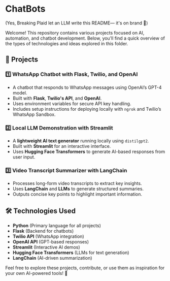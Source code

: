 # ChatBots
(Yes, Breaking Plaid let an LLM write this README— it's on brand 🤖)

Welcome! This repository contains various projects focused on AI, automation, and chatbot development. Below, you’ll find a quick overview of the types of technologies and ideas explored in this folder.  

## 📌 Projects  

### 1️⃣ WhatsApp Chatbot with Flask, Twilio, and OpenAI  
- A chatbot that responds to WhatsApp messages using OpenAI’s GPT-4 model.  
- Built with **Flask**, **Twilio's API**, and **OpenAI**.  
- Uses environment variables for secure API key handling.  
- Includes setup instructions for deploying locally with `ngrok` and Twilio’s WhatsApp Sandbox.  

### 2️⃣ Local LLM Demonstration with Streamlit  
- A **lightweight AI text generator** running locally using `distilgpt2`.  
- Built with **Streamlit** for an interactive interface.  
- Uses **Hugging Face Transformers** to generate AI-based responses from user input.  

### 3️⃣ Video Transcript Summarizer with LangChain  
- Processes long-form video transcripts to extract key insights.  
- Uses **LangChain** and **LLMs** to generate structured summaries.  
- Outputs concise key points to highlight important information.  

## 🛠️ Technologies Used  
- **Python** (Primary language for all projects)  
- **Flask** (Backend for chatbots)  
- **Twilio API** (WhatsApp integration)  
- **OpenAI API** (GPT-based responses)  
- **Streamlit** (Interactive AI demos)  
- **Hugging Face Transformers** (LLMs for text generation)  
- **LangChain** (AI-driven summarization)  

Feel free to explore these projects, contribute, or use them as inspiration for your own AI-powered tools! 🚀  
